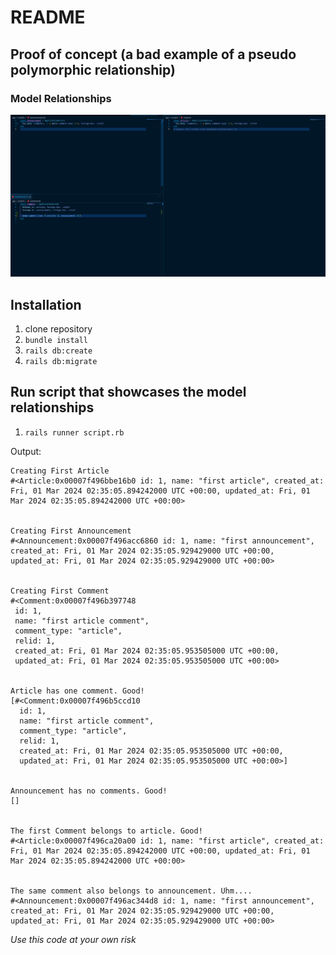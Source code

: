 # README

## Proof of concept (a bad example of a pseudo polymorphic relationship)

### Model Relationships

![Models](image1.png)

## Installation

1. clone repository
2. `bundle install`
3. `rails db:create`
4. `rails db:migrate`

## Run script that showcases the model relationships

1. `rails runner script.rb`

Output:
```
Creating First Article
#<Article:0x00007f496bbe16b0 id: 1, name: "first article", created_at: Fri, 01 Mar 2024 02:35:05.894242000 UTC +00:00, updated_at: Fri, 01 Mar 2024 02:35:05.894242000 UTC +00:00>


Creating First Announcement
#<Announcement:0x00007f496acc6860 id: 1, name: "first announcement", created_at: Fri, 01 Mar 2024 02:35:05.929429000 UTC +00:00, updated_at: Fri, 01 Mar 2024 02:35:05.929429000 UTC +00:00>


Creating First Comment
#<Comment:0x00007f496b397748
 id: 1,
 name: "first article comment",
 comment_type: "article",
 relid: 1,
 created_at: Fri, 01 Mar 2024 02:35:05.953505000 UTC +00:00,
 updated_at: Fri, 01 Mar 2024 02:35:05.953505000 UTC +00:00>


Article has one comment. Good!
[#<Comment:0x00007f496b5ccd10
  id: 1,
  name: "first article comment",
  comment_type: "article",
  relid: 1,
  created_at: Fri, 01 Mar 2024 02:35:05.953505000 UTC +00:00,
  updated_at: Fri, 01 Mar 2024 02:35:05.953505000 UTC +00:00>]


Announcement has no comments. Good!
[]


The first Comment belongs to article. Good!
#<Article:0x00007f496ca20a00 id: 1, name: "first article", created_at: Fri, 01 Mar 2024 02:35:05.894242000 UTC +00:00, updated_at: Fri, 01 Mar 2024 02:35:05.894242000 UTC +00:00>


The same comment also belongs to announcement. Uhm....
#<Announcement:0x00007f496ac344d8 id: 1, name: "first announcement", created_at: Fri, 01 Mar 2024 02:35:05.929429000 UTC +00:00, updated_at: Fri, 01 Mar 2024 02:35:05.929429000 UTC +00:00>
```


*Use this code at your own risk*
